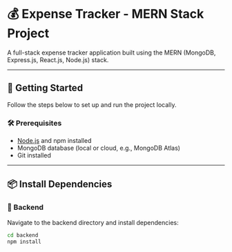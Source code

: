 # 💰 Expense Tracker - MERN Stack Project

A full-stack expense tracker application built using the MERN (MongoDB, Express.js, React.js, Node.js) stack.

---

## 🚀 Getting Started

Follow the steps below to set up and run the project locally.

### 🛠️ Prerequisites

- [Node.js](https://nodejs.org/) and npm installed
- MongoDB database (local or cloud, e.g., MongoDB Atlas)
- Git installed

---

## 📦 Install Dependencies

### 🔹 Backend
Navigate to the backend directory and install dependencies:
```bash
cd backend
npm install
